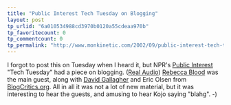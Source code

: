 ```yaml
---
title: "Public Interest Tech Tuesday on Blogging"
layout: post
tp_urlid: "6a010534988cd3970b0120a55cdeaa970b"
tp_favoritecount: 0
tp_commentcount: 0
tp_permalink: "http://www.monkinetic.com/2002/09/public-interest-tech-tuesday-on-blogging.html"
---
```

I forgot to post this on Tuesday when I heard it, but NPR&#39;s <a href="http://www.wamu.org/pi/">Public Interest</a> &quot;Tech Tuesday&quot; had a piece on blogging. (<a href="http://www.wamu.org/ram/2002/p2020910.ram">Real Audio</a>) <a href="http://www.rebeccablood.net/">Rebecca Blood</a> was the main guest, along with <a href="http://www.lightningfield.com">David Gallagher</a> and Eric Olsen from <a href="http://www.blogcritics.org">BlogCritics.org</a>. All in all it was not a lot of new material, but it was interesting to hear the guests, and amusing to hear Kojo saying &quot;blahg&quot;. -)
